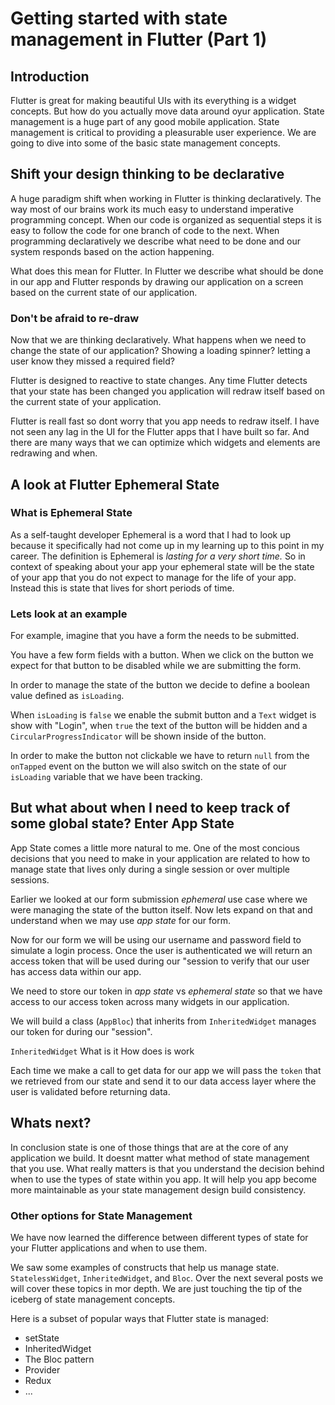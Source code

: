 # Getting started with state management in Flutter (Part 1)
  
## Introduction
  Flutter is great for making beautiful UIs with its everything is a widget concepts. But how do you actually move data around oyur application. State management is a huge part of any good mobile application. State management is critical to providing a pleasurable user experience. We are going to dive into some of the basic state management concepts.

## Shift your design thinking to be declarative
  A huge paradigm shift when working in Flutter is thinking declaratively. The way most of our brains work its much easy to understand imperative programming concept. When our code is organized as sequential steps it is easy to follow the code for one branch of code to the next. When programming declaratively we describe what need to be done and our system responds based on the action happening.

  What does this mean for Flutter. In Flutter we describe what should be done in our app and Flutter responds by drawing our application on a screen based on the current state of our application.

### Don't be afraid to re-draw
  Now that we are thinking declaratively. What happens when we need to change the state of our application? Showing a loading spinner? letting a user know they missed a required field?

  Flutter is designed to reactive to state changes. Any time Flutter detects that your state has been changed you application will redraw itself based on the current state of your application. 

  Flutter is reall fast so dont worry that you app needs to redraw itself. I have not seen any lag in the UI for the Flutter apps that I have built so far. And there are many ways that we can optimize which widgets and elements are redrawing and when.

## A look at Flutter Ephemeral State

### What is Ephemeral State
  As a self-taught developer Ephemeral is a word that I had to look up because it specifically had not come up in my learning up to this point in my career. The definition is Ephemeral is *lasting for a very short time.* So in context of speaking about your app your ephemeral state will be the state of your app that you do not expect to manage for the life of your app. Instead this is state that lives for short periods of time.

### Lets look at an example

  For example, imagine that you have a form the needs to be submitted.
  
  You have a few form fields with a button. When we click on the button we expect for that button to be disabled while we are submitting the form. 
  
  In order to manage the state of the button we decide to define a boolean value defined as `isLoading`. 
  
  When `isLoading` is `false` we enable the submit button and a `Text` widget is show with "Login", when `true` the text of the button will be hidden and a `CircularProgressIndicator` will be shown inside of the button.

  In order to make the button not clickable we have to return `null` from the `onTapped` event on the button we will also switch on the state of our `isLoading` variable that we have been tracking.

## But what about when I need to keep track of some global state? Enter App State 
  App State comes a little more natural to me. One of the most concious decisions that you need to make in your application are related to how to manage state that lives only during a single session or over multiple sessions.

  Earlier we looked at our form submission *ephemeral* use case where we were managing the state of the button itself. Now lets expand on that and understand when we may use *app state* for our form.

  Now for our form we will be using our username and password field to simulate a login process. Once the user is authenticated we will return an access token that will be used during our "session to verify that our user has access data within our app.

  We need to store our token in *app state* vs *ephemeral state* so that we have access to our access token across many widgets in our application.

  We will build a class (`AppBloc`) that inherits from `InheritedWidget` manages our token for during our "session".

  `InheritedWidget`
    What is it
    How does is work

  Each time we make a call to get data for our app we will pass the `token` that we retrieved from our state and send it to our data access layer where the user is validated before returning data.

## Whats next?
  In conclusion state is one of those things that are at the core of any application we build. It doesnt matter what method of state management that you use. What really matters is that you understand the decision behind when to use the types of state within you app. It will help you app become more maintainable as your state management design build consistency.
  
### Other options for State Management

  We have now learned the difference between different types of state for your Flutter applications and when to use them.

  We saw some examples of constructs that help us manage state. `StatelessWidget`, `InheritedWidget`, and `Bloc`. Over the next several posts we will cover these topics in mor depth. We are just touching the tip of the iceberg of state management concepts.

  Here is a subset of popular ways that Flutter state is managed:
  - setState
  - InheritedWidget
  - The Bloc pattern
  - Provider
  - Redux
  - ...

